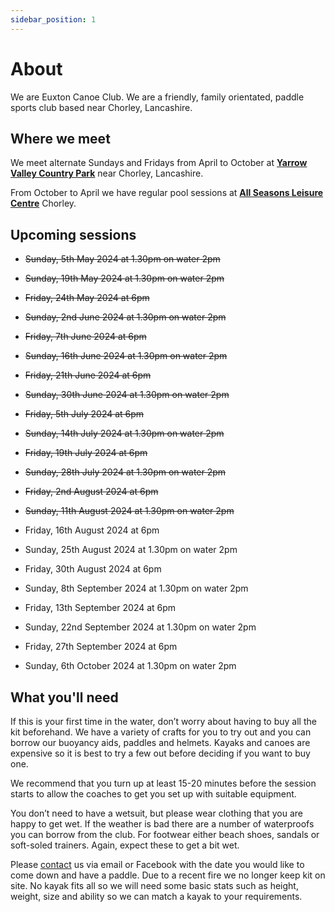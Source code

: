 ```yaml
---
sidebar_position: 1
---
```


# About

We are Euxton Canoe Club. We are a friendly, family orientated, paddle sports club based near Chorley, Lancashire.

## Where we meet

We meet alternate Sundays and Fridays from April to October at **[Yarrow Valley Country Park](https://maps.app.goo.gl/LvRnQ5kEGA3SgZzN7)** near Chorley, Lancashire.

From October to April we have regular pool sessions at **[All Seasons Leisure Centre](https://maps.app.goo.gl/E5UqYivE3S6oBrUr5)** Chorley.

## Upcoming sessions

- ~~Sunday, 5th May 2024 at 1.30pm on water 2pm~~
- ~~Sunday, 19th May 2024 at 1.30pm on water 2pm~~
- ~~Friday, 24th May 2024 at 6pm~~

- ~~Sunday, 2nd June 2024 at 1.30pm on water 2pm~~
- ~~Friday, 7th June 2024 at 6pm~~
- ~~Sunday, 16th June 2024 at 1.30pm on water 2pm~~
- ~~Friday, 21th June 2024 at 6pm~~
- ~~Sunday, 30th June 2024 at 1.30pm on water 2pm~~

- ~~Friday, 5th July 2024 at 6pm~~
- ~~Sunday, 14th July 2024 at 1.30pm on water 2pm~~
- ~~Friday, 19th July 2024 at 6pm~~
- ~~Sunday, 28th July 2024 at 1.30pm on water 2pm~~

- ~~Friday, 2nd August 2024 at 6pm~~
- ~~Sunday, 11th August 2024 at 1.30pm on water 2pm~~
- Friday, 16th August 2024 at 6pm
- Sunday, 25th August 2024 at 1.30pm on water 2pm
- Friday, 30th August 2024 at 6pm

- Sunday, 8th September 2024 at 1.30pm on water 2pm
- Friday, 13th September 2024 at 6pm
- Sunday, 22nd September 2024 at 1.30pm on water 2pm
- Friday, 27th September 2024 at 6pm

- Sunday, 6th October 2024 at 1.30pm on water 2pm

## What you'll need

If this is your first time in the water, don’t worry about having to buy all the kit beforehand. We have a variety of crafts for you to try out and you can borrow our buoyancy aids, paddles and helmets. Kayaks and canoes are expensive so it is best to try a few out before deciding if you want to buy one.

We recommend that you turn up at least 15-20 minutes before the session starts to allow the coaches to get you set up with suitable equipment.

You don’t need to have a wetsuit, but please wear clothing that you are happy to get wet. If the weather is bad there are a number of waterproofs you can borrow from the club. For footwear either beach shoes, sandals or soft-soled trainers. Again, expect these to get a bit wet.

Please [contact](/docs/contact) us via email or Facebook with the date you would like to come down and have a paddle. Due to a recent fire we no longer keep kit on site. No kayak fits all so we will need some basic stats such as height, weight, size and ability so we can match a kayak to your requirements.
